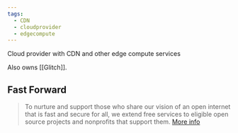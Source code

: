 ```yaml
---
tags:
  - CDN
  - cloudprovider
  - edgecompute
---
```

Cloud provider with CDN and other edge compute services

Also owns [[Glitch]].

## Fast Forward

> To nurture and support those who share our vision of an open internet that is fast and secure for all, we extend free services to eligible open source projects and nonprofits that support them. [More info](https://www.fastly.com/fast-forward/#fast-forward-program)

